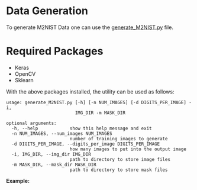 # Data Generation 

To generate M2NIST Data one can use the [generate_M2NIST.py](generate_M2NIST.py) file.

# Required Packages

- Keras
- OpenCV
- Sklearn

With the above packages installed, the utility can be used as follows: 

``` 
usage: generate_M2NIST.py [-h] [-n NUM_IMAGES] [-d DIGITS_PER_IMAGE] -i,
                          IMG_DIR -m MASK_DIR

optional arguments:
  -h, --help            show this help message and exit
  -n NUM_IMAGES, --num_images NUM_IMAGES
                        number of training images to generate
  -d DIGITS_PER_IMAGE, --digits_per_image DIGITS_PER_IMAGE
                        how many images to put into the output image
  -i, IMG_DIR, --img_dir IMG_DIR
                        path to directory to store image files
  -m MASK_DIR, --mask_dir MASK_DIR
                        path to directory to store mask files
```

**Example:** 
``` python generate_M2NIST.py -n 5000 -d 3 -i images/ -m masks/ 
``` 